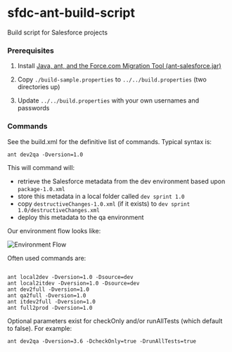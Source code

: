 # sfdc-ant-build-script
Build script for Salesforce projects

### Prerequisites

1. Install [Java, ant, and the Force.com Migration Tool (ant-salesforce.jar)]( https://resources.docs.salesforce.com/sfdc/pdf/salesforce_migration_guide.pdf)

2. Copy ```./build-sample.properties``` to ```../../build.properties``` (two directories up)

3. Update ```../../build.properties``` with your own usernames and passwords

### Commands

See the build.xml for the definitive list of commands.  Typical syntax is:

 ```
 ant dev2qa -Dversion=1.0
 ```

This will command will:
- retrieve the Salesforce metadata from the dev environment based upon ```package-1.0.xml```
- store this metadata in a local folder called  ```dev sprint 1.0```
- copy ```destructiveChanges-1.0.xml``` (if it exists) to ```dev sprint 1.0/destructiveChanges.xml```
- deploy this metadata to the qa environment

Our environment flow looks like:

![Environment Flow](https://lh3.googleusercontent.com/ZZWBA5H_HKMV3k9S3A-PLlQdltidKTs517FGjRihbSUmt6TkaLjI3qAb826gGmNaxsD5UCMJ7hvzBOo=w1380-h802)

Often used commands are:

 ```

ant local2dev -Dversion=1.0 -Dsource=dev
ant local2itdev -Dversion=1.0 -Dsource=dev
ant dev2full -Dversion=1.0
ant qa2full -Dversion=1.0
ant itdev2full -Dversion=1.0
ant full2prod -Dversion=1.0
 ```

Optional parameters exist for checkOnly and/or runAllTests (which default to false).  For example:

 ```
 ant dev2qa -Dversion=3.6 -DcheckOnly=true -DrunAllTests=true
 ```
